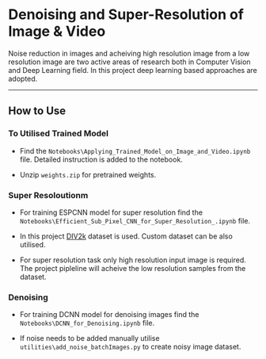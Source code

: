# Denoising and Super-Resolution of Image & Video

Noise reduction in images and acheiving high resolution image from a low resolution image are two active areas of research both in Computer Vision and Deep Learning field. In this project deep learning based approaches are adopted.

---
## How to Use
### To Utilised Trained Model
- Find the `Notebooks\Applying_Trained_Model_on_Image_and_Video.ipynb` file. Detailed instruction is added to the notebook.
  
- Unzip `weights.zip` for pretrained weights.
  
### Super Resoloutionm
- For training ESPCNN model for super resolution find the `Notebooks\Efficient_Sub_Pixel_CNN_for_Super_Resolution_.ipynb` file. 
  
- In this project [DIV2k](https://data.vision.ee.ethz.ch/cvl/DIV2K/) dataset is used. Custom dataset can be also utilised.
  
- For super resolution task only high resolution input image is required. The project pipleline will acheive the low resolution samples from the dataset.

### Denoising
- For training DCNN model for denoising images find the `Notebooks\DCNN_for_Denoising.ipynb` file.
  
- If noise needs to be added manually utilise `utilities\add_noise_batchImages.py` to create noisy image dataset.